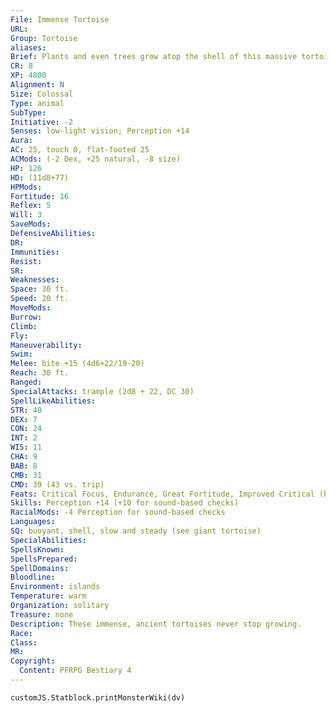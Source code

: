 ```yaml
---
File: Immense Tortoise
URL: 
Group: Tortoise
aliases: 
Brief: Plants and even trees grow atop the shell of this massive tortoise, which gazes about with dull, placid eyes.
CR: 8
XP: 4800
Alignment: N
Size: Colossal
Type: animal
SubType: 
Initiative: -2
Senses: low-light vision; Perception +14
Aura: 
AC: 25, touch 0, flat-footed 25
ACMods: (-2 Dex, +25 natural, -8 size)
HP: 126
HD: (11d8+77)
HPMods: 
Fortitude: 16
Reflex: 5
Will: 3
SaveMods: 
DefensiveAbilities: 
DR: 
Immunities: 
Resist: 
SR: 
Weaknesses: 
Space: 30 ft.
Speed: 20 ft.
MoveMods: 
Burrow: 
Climb: 
Fly: 
Maneuverability: 
Swim: 
Melee: bite +15 (4d6+22/19-20)
Reach: 30 ft.
Ranged: 
SpecialAttacks: trample (2d8 + 22, DC 30)
SpellLikeAbilities: 
STR: 40
DEX: 7
CON: 24
INT: 2
WIS: 11
CHA: 9
BAB: 8
CMB: 31
CMD: 39 (43 vs. trip)
Feats: Critical Focus, Endurance, Great Fortitude, Improved Critical (bite), Improved Great Fortitude, Power Attack
Skills: Perception +14 (+10 for sound-based checks)
RacialMods: -4 Perception for sound-based checks
Languages: 
SQ: buoyant, shell, slow and steady (see giant tortoise)
SpecialAbilities: 
SpellsKnown: 
SpellsPrepared: 
SpellDomains: 
Bloodline: 
Environment: islands
Temperature: warm
Organization: solitary
Treasure: none
Description: These immense, ancient tortoises never stop growing.
Race: 
Class: 
MR: 
Copyright:
  Content: PFRPG Bestiary 4
---
```

```dataviewjs
customJS.Statblock.printMonsterWiki(dv)
```
